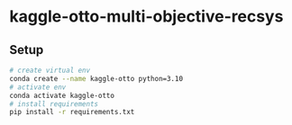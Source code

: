 # kaggle-otto-multi-objective-recsys

## Setup

```bash
# create virtual env
conda create --name kaggle-otto python=3.10
# activate env
conda activate kaggle-otto
# install requirements
pip install -r requirements.txt
```
